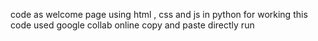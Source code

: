 code as welcome page using html , css and js in python
for working this code used google collab online 
copy and paste directly
run
